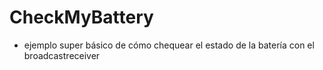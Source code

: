 # CheckMyBattery
- ejemplo super básico de cómo chequear el estado de la batería con el broadcastreceiver
